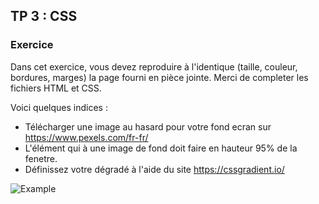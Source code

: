 ## TP 3 : CSS
### Exercice 
Dans cet exercice, vous devez reproduire à l'identique (taille, couleur, bordures, marges) la page fourni en pièce jointe. 
Merci de completer les fichiers HTML et CSS.

Voici quelques indices : 
- Télécharger une image au hasard pour votre fond ecran sur https://www.pexels.com/fr-fr/
- L'élément qui à une image de fond doit faire en hauteur 95% de la fenetre. 
- Définissez votre dégradé à l'aide du site https://cssgradient.io/

![Example](https://github.com/techmindconsulting/workshop-css/blob/implem/tp-3/images/demo.Jjpg.JPG)
